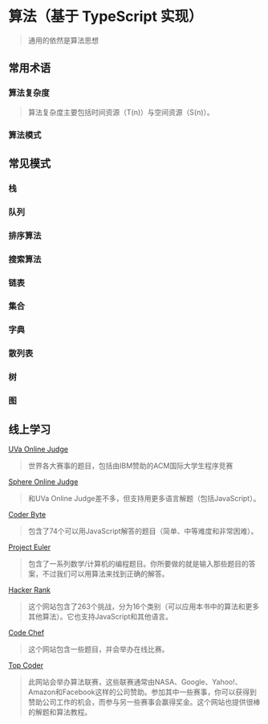 # 算法（基于 TypeScript 实现）

> 通用的依然是算法思想


## 常用术语

### 算法复杂度

> 算法复杂度主要包括时间资源（T(n)）与空间资源（S(n)）。

### 算法模式


## 常见模式

### 栈

### 队列

### 排序算法

### 搜索算法

### 链表

### 集合

### 字典 

### 散列表

### 树

### 图



## 线上学习
[UVa Online Judge](https://uva.onlinejudge.org/)

> 世界各大赛事的题目，包括由IBM赞助的ACM国际大学生程序竞赛

[Sphere Online Judge](https://www.spoj.com/)

> 和UVa Online Judge差不多，但支持用更多语言解题（包括JavaScript）。

[Coder Byte](http://coderbyte.com/)

> 包含了74个可以用JavaScript解答的题目（简单、中等难度和非常困难）。


[Project Euler](https://projecteuler.net/)

> 包含了一系列数学/计算机的编程题目。你所要做的就是输入那些题目的答案，不过我们可以用算法来找到正确的解答。

[Hacker Rank](https://www.hackerrank.com/)

> 这个网站包含了263个挑战，分为16个类别（可以应用本书中的算法和更多其他算法）。它也支持JavaScript和其他语言。

[Code Chef](http://www.codechef.com/)

> 这个网站包含一些题目，并会举办在线比赛。

[Top Coder](https://www.topcoder.com/)

> 此网站会举办算法联赛，这些联赛通常由NASA、Google、Yahoo!、Amazon和Facebook这样的公司赞助。参加其中一些赛事，你可以获得到赞助公司工作的机会，而参与另一些赛事会赢得奖金。这个网站也提供很棒的解题和算法教程。
